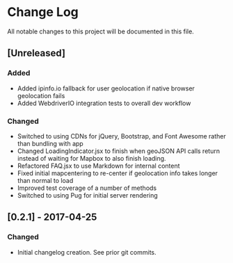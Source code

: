 # Change Log
All notable changes to this project will be documented in this file.

## [Unreleased]
### Added
- Added ipinfo.io fallback for user geolocation if native browser geolocation fails
- Added WebdriverIO integration tests to overall dev workflow

### Changed
- Switched to using CDNs for jQuery, Bootstrap, and Font Awesome rather than bundling with app
- Changed LoadingIndicator.jsx to finish when geoJSON API calls return instead of waiting for Mapbox to also finish loading.
- Refactored FAQ.jsx to use Markdown for internal content
- Fixed initial mapcentering to re-center if geolocation info takes longer than normal to load
- Improved test coverage of a number of methods
- Switched to using Pug for initial server rendering

## [0.2.1] - 2017-04-25
### Changed
- Initial changelog creation.  See prior git commits.
